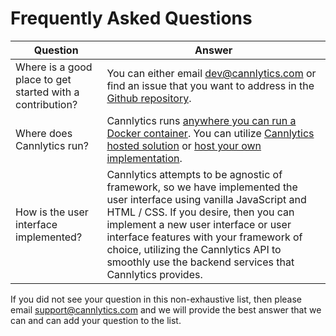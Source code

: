 # Frequently Asked Questions

| Question | Answer |
| -------- | -------|
| Where is a good place to get started with a contribution? | You can either email <dev@cannlytics.com> or find an issue that you want to address in the [Github repository](https://github.com/cannlytics/cannlytics). |
| Where does Cannlytics run? | Cannlytics runs [anywhere you can run a Docker container](https://semaphoreci.com/community/tutorials/dockerizing-a-python-django-web-application). You can utilize [Cannlytics hosted solution](https://console.cannlytics.com) or [host your own implementation](/console/dev/development). |
| How is the user interface implemented? | Cannlytics attempts to be agnostic of framework, so we have implemented the user interface using vanilla JavaScript and HTML / CSS. If you desire, then you can implement a new user interface or user interface features with your framework of choice, utilizing the Cannlytics API to smoothly use the backend services that Cannlytics provides. |

If you did not see your question in this non-exhaustive list, then please email <support@cannlytics.com> and we will provide the best answer that we can and can add your question to the list.
